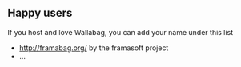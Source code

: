 ## Happy users

If you host and love Wallabag, you can add your name under this list

- http://framabag.org/ by the framasoft project
- ...
